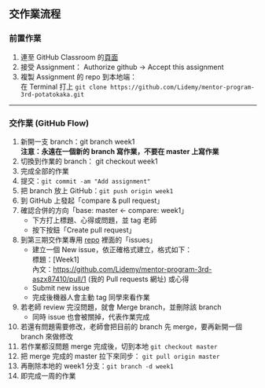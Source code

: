 ## 交作業流程

### 前置作業
1. 連至 GitHub Classroom 的[頁面](https://classroom.github.com/a/V4hZopA2)
2. 接受 Assignment： Authorize github → Accept this assignment
3. 複製 Assignment 的 repo 到本地端：  
在 Terminal 打上 `git clone https://github.com/Lidemy/mentor-program-3rd-potatokaka.git`
***
### 交作業 (GitHub Flow)
1. 新開一支 branch：git branch week1  
**注意：永遠在一個新的 branch 寫作業，不要在 master 上寫作業**
2. 切換到作業的 branch： git checkout week1 
3. 完成全部的作業
4. 提交：`git commit -am "Add assignment"`
5. 把 branch 放上 GitHub：`git push origin week1`
6. 到 GitHub 上發起「compare & pull request」
7. 確認合併的方向「base: master ← compare: week1」
    - 下方打上標題、心得或問題，並 tag 老師
    - 按下按鈕「Create pull request」
8. 到第三期交作業專用 [repo](https://github.com/Lidemy/homeworks-3rd) 裡面的「issues」 
    - 建立一個 New issue，依正確格式建立，格式如下：  
        標題：[Week1]  
        內文：https://github.com/Lidemy/mentor-program-3rd-aszx87410/pull/1 (我的 Pull requests 網址) 或心得
    - Submit new issue
    - 完成後機器人會主動 tag 同學來看作業
9. 若老師 review 完沒問題，就會 Merge branch，並刪除該 branch
    - 同時 issue 也會被關掉，代表作業完成
10. 若還有問題需要修改，老師會把目前的 branch 先 merge，要再新開一個 branch 來做修改
11. 若作業都沒問題 merge 完成後，切到本地 `git checkout master`
12. 把 merge 完成的 master 拉下來同步： `git pull origin master`
13. 再刪除本地的 week1 分支：`git branch -d week1`
14. 即完成一周的作業
